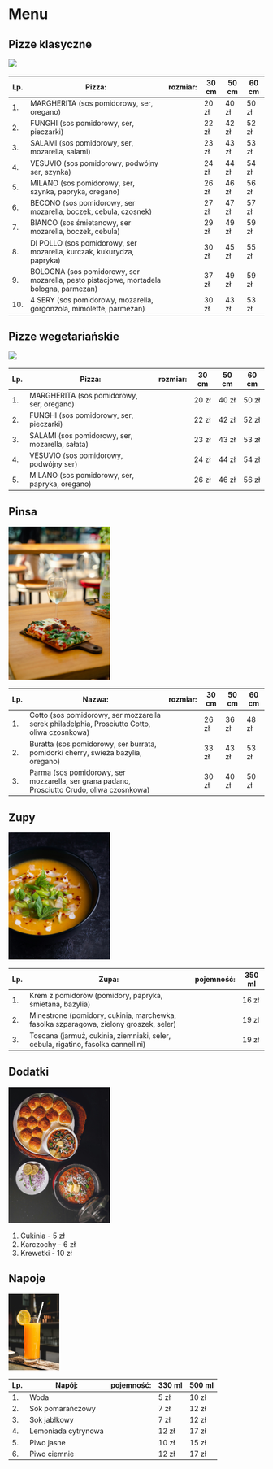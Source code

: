 # Menu

## Pizze klasyczne

<img src = "pizzeriaitalia/saundarya-srinivasan-60nzTP7_hMQ-unsplash.jpg" width = 200>

|Lp.|Pizza:                                                                                      |rozmiar: | 30 cm     | 50 cm        | 60 cm  |
|---|--------------------------------------------------------------------------------------------|---------|-----------|--------------|--------|
|1. |MARGHERITA (sos pomidorowy, ser, oregano)                                                   |         |20 zł      | 40 zł        | 50 zł  |
|2. |FUNGHI (sos pomidorowy, ser, pieczarki)                                                     |         |22 zł      | 42 zł        | 52 zł  |
|3. |SALAMI (sos pomidorowy, ser, mozarella, salami)                                             |         |23 zł      | 43 zł        | 53 zł  |
|4. |VESUVIO (sos pomidorowy, podwójny ser, szynka)                                              |         |24 zł      | 44 zł        | 54 zł  |
|5. |MILANO (sos pomidorowy, ser, szynka, papryka, oregano)                                      |         |26 zł      | 46 zł        | 56 zł  |
|6. |BECONO (sos pomidorowy, ser mozarella, boczek, cebula, czosnek)                             |         |27 zł      | 47 zł        | 57 zł  |
|7. |BIANCO (sos śmietanowy, ser mozarella, boczek, cebula)                                      |         |29 zł      | 49 zł        | 59 zł  |
|8. |DI POLLO (sos pomidorowy, ser mozarella, kurczak, kukurydza, papryka)                       |         |30 zł      | 45 zł        | 55 zł  |
|9. |BOLOGNA (sos pomidorowy, ser mozarella, pesto pistacjowe, mortadela bologna, parmezan)      |         |37 zł      | 49 zł        | 59 zł  |
|10. |4 SERY (sos pomidorowy, mozarella, gorgonzola, mimolette, parmezan)                        |         |30 zł      | 43 zł        | 53 zł  |

## Pizze wegetariańskie

<img src = "pizzeriaitalia/saundarya-srinivasan-60nzTP7_hMQ-unsplash.jpg" width = 200>

|Lp.|Pizza:                                                                                      |rozmiar: | 30 cm     | 50 cm        | 60 cm  |
|---|--------------------------------------------------------------------------------------------|---------|-----------|--------------|--------|
|1. |MARGHERITA (sos pomidorowy, ser, oregano)                                                   |         |20 zł      | 40 zł        | 50 zł  |
|2. |FUNGHI (sos pomidorowy, ser, pieczarki)                                                     |         |22 zł      | 42 zł        | 52 zł  |
|3. |SALAMI (sos pomidorowy, ser, mozarella, sałata)                                             |         |23 zł      | 43 zł        | 53 zł  |
|4. |VESUVIO (sos pomidorowy, podwójny ser)                                                      |         |24 zł      | 44 zł        | 54 zł  |
|5. |MILANO (sos pomidorowy, ser, papryka, oregano)                                              |         |26 zł      | 46 zł        | 56 zł  |

## Pinsa 

<img src = "pizzeriaitalia/karol-chomka-frP9npWCEK4-unsplash.jpg" width = 200>

|Lp.|Nazwa:                                                                                      |rozmiar: | 30 cm | 50 cm    | 60 cm  |
|---|--------------------------------------------------------------------------------------------|---------|-------|----------|--------|
|1. |Cotto (sos pomidorowy, ser mozzarella serek philadelphia, Prosciutto Cotto, oliwa czosnkowa)|         |26 zł  |36 zł     |48 zł   |
|2. |Buratta (sos pomidorowy, ser burrata, pomidorki cherry, świeża bazylia, oregano)            |         |33 zł  |43 zł     |53 zł   |
|3. |Parma (sos pomidorowy, ser mozzarella, ser grana padano, Prosciutto Crudo, oliwa czosnkowa) |         |30 zł  |40 zł     |50 zł   |

## Zupy

<img src = "pizzeriaitalia/max-griss-cToNEm70cvE-unsplash.jpg" width = 200>

|Lp.|Zupa:                                                                                |pojemność: | 350 ml |
|---|-------------------------------------------------------------------------------------|-----------|--------|
|1. |Krem z pomidorów (pomidory, papryka, śmietana, bazylia)                              |           |16 zł   |
|2. |Minestrone (pomidory, cukinia, marchewka, fasolka szparagowa, zielony groszek, seler)|           |19 zł   |
|3. |Toscana (jarmuż, cukinia, ziemniaki, seler, cebula, rigatino, fasolka cannellini)    |           |19 zł   |

## Dodatki
<img src = "pizzeriaitalia/umesh-soni-JfCHn6H6AHY-unsplash.jpg" width = 200>

1. Cukinia - 5 zł
2. Karczochy - 6 zł
3. Krewetki - 10 zł


## Napoje

<img src = "pizzeriaitalia/abhishek-hajare-kkrXVKK-jhg-unsplash.jpg" width = 100>

|Lp.|Napój:                                                                                |pojemność: | 330 ml | 500 ml  |
|---|--------------------------------------------------------------------------------------|-----------|--------|---------|
|1. |Woda                                                                                  |           | 5 zł   | 10 zł   |
|2. |Sok pomarańczowy                                                                      |           | 7 zł   | 12 zł   |
|3. |Sok jabłkowy                                                                          |           | 7 zł   | 12 zł   |
|4. |Lemoniada cytrynowa                                                                   |           | 12 zł  | 17 zł   |
|5. |Piwo jasne                                                                            |           | 10 zł  | 15 zł   |
|6. |Piwo ciemnie                                                                          |           | 12 zł  | 17 zł   |
